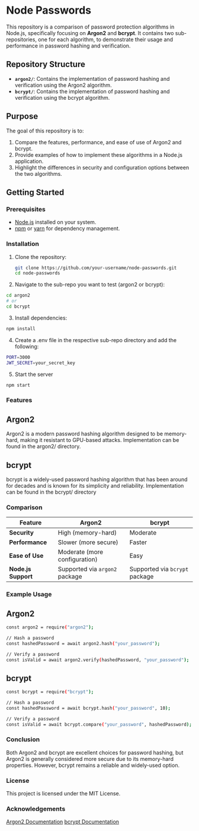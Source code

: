 # Node Passwords

This repository is a comparison of password protection algorithms in Node.js, specifically focusing on **Argon2** and **bcrypt**. It contains two sub-repositories, one for each algorithm, to demonstrate their usage and performance in password hashing and verification.

## Repository Structure

- **`argon2/`**: Contains the implementation of password hashing and verification using the Argon2 algorithm.
- **`bcrypt/`**: Contains the implementation of password hashing and verification using the bcrypt algorithm.

## Purpose

The goal of this repository is to:

1. Compare the features, performance, and ease of use of Argon2 and bcrypt.
2. Provide examples of how to implement these algorithms in a Node.js application.
3. Highlight the differences in security and configuration options between the two algorithms.

## Getting Started

### Prerequisites

- [Node.js](https://nodejs.org/) installed on your system.
- [npm](https://www.npmjs.com/) or [yarn](https://yarnpkg.com/) for dependency management.

### Installation

1. Clone the repository:
   ```bash
   git clone https://github.com/your-username/node-passwords.git
   cd node-passwords
   ```

2. Navigate to the sub-repo you want to test (argon2 or bcrypt):
```bash
cd argon2
# or
cd bcrypt
```

3. Install dependencies:
```bash
npm install
```

4. Create a .env file in the respective sub-repo directory and add the following:
```bash
PORT=3000
JWT_SECRET=your_secret_key
```

5. Start the server
```bash
npm start
```

### Features
## Argon2
Argon2 is a modern password hashing algorithm designed to be memory-hard, making it resistant to GPU-based attacks.
Implementation can be found in the argon2/ directory.

## bcrypt
bcrypt is a widely-used password hashing algorithm that has been around for decades and is known for its simplicity and reliability.
Implementation can be found in the bcrypt/ directory

### Comparison
| Feature            | Argon2                          | bcrypt                          |
|--------------------|---------------------------------|---------------------------------|
| **Security**       | High (memory-hard)             | Moderate                       |
| **Performance**    | Slower (more secure)           | Faster                         |
| **Ease of Use**    | Moderate (more configuration)  | Easy                           |
| **Node.js Support**| Supported via `argon2` package | Supported via `bcrypt` package |

### Example Usage
## Argon2
```bash
const argon2 = require("argon2");

// Hash a password
const hashedPassword = await argon2.hash("your_password");

// Verify a password
const isValid = await argon2.verify(hashedPassword, "your_password");
```
## bcrypt
```bash
const bcrypt = require("bcrypt");

// Hash a password
const hashedPassword = await bcrypt.hash("your_password", 10);

// Verify a password
const isValid = await bcrypt.compare("your_password", hashedPassword);
```

### Conclusion
Both Argon2 and bcrypt are excellent choices for password hashing, but Argon2 is generally considered more secure due to its memory-hard properties. However, bcrypt remains a reliable and widely-used option.

### License
This project is licensed under the MIT License.

### Acknowledgements
[Argon2 Documentation](https://github.com/ranisalt/node-argon2)
[bcrypt Documentation](https://github.com/kelektiv/node.bcrypt.js)
